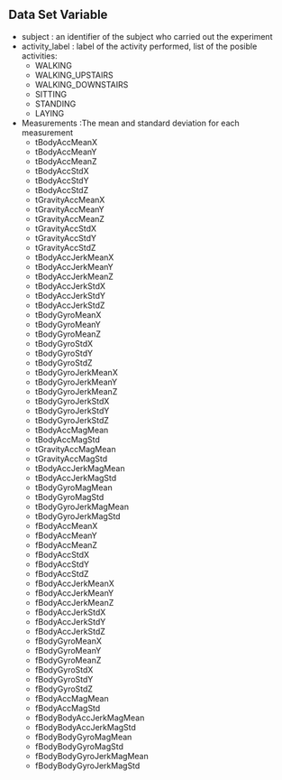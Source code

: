 ## Data Set Variable


* subject : an identifier of the subject who carried out the experiment
* activity_label : label of the activity performed, list of the posible activities:
  * WALKING
  * WALKING_UPSTAIRS
  * WALKING_DOWNSTAIRS
  * SITTING
  * STANDING
  * LAYING
* Measurements :The mean and standard deviation for each measurement
   * tBodyAccMeanX
   * tBodyAccMeanY
   * tBodyAccMeanZ
   * tBodyAccStdX
   * tBodyAccStdY
   * tBodyAccStdZ
   * tGravityAccMeanX
   * tGravityAccMeanY
   * tGravityAccMeanZ
   * tGravityAccStdX
   * tGravityAccStdY
   * tGravityAccStdZ
   * tBodyAccJerkMeanX
   * tBodyAccJerkMeanY
   * tBodyAccJerkMeanZ
   * tBodyAccJerkStdX
   * tBodyAccJerkStdY
   * tBodyAccJerkStdZ
   * tBodyGyroMeanX
   * tBodyGyroMeanY
   * tBodyGyroMeanZ
   * tBodyGyroStdX
   * tBodyGyroStdY
   * tBodyGyroStdZ
   * tBodyGyroJerkMeanX
   * tBodyGyroJerkMeanY
   * tBodyGyroJerkMeanZ
   * tBodyGyroJerkStdX
   * tBodyGyroJerkStdY
   * tBodyGyroJerkStdZ
   * tBodyAccMagMean
   * tBodyAccMagStd
   * tGravityAccMagMean
   * tGravityAccMagStd
   * tBodyAccJerkMagMean
   * tBodyAccJerkMagStd
   * tBodyGyroMagMean
   * tBodyGyroMagStd
   * tBodyGyroJerkMagMean
   * tBodyGyroJerkMagStd
   * fBodyAccMeanX
   * fBodyAccMeanY
   * fBodyAccMeanZ
   * fBodyAccStdX
   * fBodyAccStdY
   * fBodyAccStdZ
   * fBodyAccJerkMeanX
   * fBodyAccJerkMeanY
   * fBodyAccJerkMeanZ
   * fBodyAccJerkStdX
   * fBodyAccJerkStdY
   * fBodyAccJerkStdZ
   * fBodyGyroMeanX
   * fBodyGyroMeanY
   * fBodyGyroMeanZ
   * fBodyGyroStdX
   * fBodyGyroStdY
   * fBodyGyroStdZ
   * fBodyAccMagMean
   * fBodyAccMagStd
   * fBodyBodyAccJerkMagMean
   * fBodyBodyAccJerkMagStd
   * fBodyBodyGyroMagMean
   * fBodyBodyGyroMagStd
   * fBodyBodyGyroJerkMagMean
   * fBodyBodyGyroJerkMagStd

